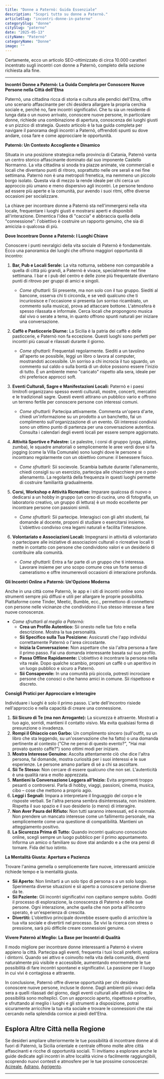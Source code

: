 ```yaml
---
title: "Donne a Paternò: Guida Essenziale"
description: "Scopri tutto su donne a Paternò."
articleSlug: "incontri-donne-in-paterno" 
categorySlug: "donne"
citySlug: "paterno"
date: "2025-05-13"
cityName: "Paternò"
categoryName: "Donne"
image: ""
---
```


Certamente, ecco un articolo SEO-ottimizzato di circa 10.000 caratteri incentrato sugli incontri con donne a Paternò, completo della sezione richiesta alla fine.

---

**Incontri Donne a Paternò: La Guida Completa per Conoscere Nuove Persone nella Città dell'Etna**

Paternò, una cittadina ricca di storia e cultura alle pendici dell'Etna, offre uno scenario affascinante per chi desidera allargare la propria cerchia sociale e, perché no, fare incontri significativi. Che tu sia un residente di lunga data o un nuovo arrivato, conoscere nuove persone, in particolare donne, richiede una combinazione di apertura, conoscenza dei luoghi giusti e un pizzico di strategia. Questo articolo è la tua guida completa per navigare il panorama degli incontri a Paternò, offrendoti spunti su dove andare, cosa fare e come approcciare le opportunità.

**Paternò: Un Contesto Accogliente e Dinamico**

Situata in una posizione strategica nella provincia di Catania, Paternò vanta un centro storico affascinante dominato dal suo imponente Castello Normanno. La vita cittadina si snoda tra piazze animate, vie commerciali e locali che diventano punti di ritroro, soprattutto nelle ore serali e nei fine settimana. Paternò non è una metropoli frenetica, ma nemmeno un piccolo borgo isolato. Questa via di mezzo la rende ideale per chi cerca un approccio più umano e meno dispersivo agli incontri. Le persone tendono ad essere più aperte e la comunità, pur avendo i suoi ritmi, offre diverse occasioni per socializzare.

La chiave per incontrare donne a Paternò sta nell'immergersi nella vita locale, frequentare i luoghi giusti e mostrarsi aperti e disponibili all'interazione. Dimentica l'idea di "caccia" e abbraccia quella della "connessione": l'obiettivo è costruire un rapporto genuino, che sia di amicizia o qualcosa di più.

**Dove Incontrare Donne a Paternò: I Luoghi Chiave**

Conoscere i punti nevralgici della vita sociale di Paternò è fondamentale. Ecco una panoramica dei luoghi che offrono maggiori opportunità di incontro:

1.  **Bar, Pub e Locali Serale:**
    La vita notturna, sebbene non comparabile a quella di città più grandi, a Paternò è vivace, specialmente nel fine settimana. I bar e i pub del centro e delle zone più frequentate diventano punti di ritrovo per gruppi di amici e singoli.
    *   *Come sfruttarli:* Sii presente, ma non solo con il tuo gruppo. Siediti al bancone, osserva chi ti circonda, e se vedi qualcuno che ti incuriosisce e l'occasione si presenta (un sorriso ricambiato, un commento sulla musica), prova ad attaccare bottone. L'atmosfera è spesso rilassata e informale. Cerca locali che propongono musica dal vivo o serate a tema, in quanto offrono spunti naturali per iniziare una conversazione.

2.  **Caffè e Pasticcerie Diurne:**
    La Sicilia è la patria dei caffè e delle pasticcerie, e Paternò non fa eccezione. Questi luoghi sono perfetti per incontri più casual e rilassati durante il giorno.
    *   *Come sfruttarli:* Frequentali regolarmente. Siediti a un tavolino all'aperto se possibile, leggi un libro o lavora al computer, mostrandoti accessibile. Un sorriso a chi incrocia il tuo sguardo, un commento sul caldo o sulla bontà di un dolce possono essere l'inizio di tutto. È un ambiente meno "caricato" rispetto alla sera, ideale per chi preferisce approcci soft.

3.  **Eventi Culturali, Sagre e Manifestazioni Locali:**
    Paternò e i paesi limitrofi organizzano spesso eventi culturali, mostre, concerti, mercatini e le tradizionali sagre. Questi eventi attirano un pubblico vario e offrono un terreno fertile per conoscere persone con interessi comuni.
    *   *Come sfruttarli:* Partecipa attivamente. Commenta un'opera d'arte, chiedi un'informazione su un prodotto a un banchetto, fai un complimento sull'organizzazione di un evento. Gli interessi condivisi sono un ottimo punto di partenza per una conversazione autentica. Consulta i calendari degli eventi locali per essere sempre aggiornato.

4.  **Attività Sportive e Palestre:**
    Le palestre, i corsi di gruppo (yoga, pilates, zumba), le squadre amatoriali o semplicemente le aree verdi dove si fa jogging (come la Villa Comunale) sono luoghi dove le persone si incontrano regolarmente con un obiettivo comune: il benessere fisico.
    *   *Come sfruttarli:* Sii socievole. Scambia battute durante l'allenamento, chiedi consigli su un esercizio, partecipa alle chiacchiere pre o post-allenamento. La regolarità della frequenza in questi luoghi permette di costruire familiarità gradualmente.

5.  **Corsi, Workshop e Attività Ricreative:**
    Imparare qualcosa di nuovo o dedicarsi a un hobby in gruppo (un corso di cucina, uno di fotografia, un laboratorio creativo, un gruppo di lettura) è un modo eccellente per incontrare persone con passioni simili.
    *   *Come sfruttarli:* Sii partecipe. Interagisci con gli altri studenti, fai domande al docente, proponi di studiare o esercitarsi insieme. L'obiettivo condiviso crea legami naturali e facilita l'interazione.

6.  **Volontariato e Associazioni Locali:**
    Impegnarsi in attività di volontariato o partecipare alle iniziative di associazioni culturali o ricreative locali ti mette in contatto con persone che condividono valori e un desiderio di contribuire alla comunità.
    *   *Come sfruttarli:* Entra a far parte di un gruppo che ti interessa. Lavorare insieme per uno scopo comune crea un forte senso di cameratismo e offre innumerevoli occasioni di interazione profonda.

**Gli Incontri Online a Paternò: Un'Opzione Moderna**

Anche in una città come Paternò, le app e i siti di incontri online sono strumenti sempre più diffusi e utili per allargare le proprie possibilità. Piattaforme come Tinder, Meetic, Bumble, ecc., permettono di connettersi con persone nelle vicinanze che condividono il tuo stesso interesse a fare nuove conoscenze.

*   *Come sfruttarli al meglio a Paternò:*
    *   **Crea un Profilo Autentico:** Sii onesto nelle tue foto e nella descrizione. Mostra la tua personalità.
    *   **Sii Specifico sulla Tua Posizione:** Assicurati che l'app individui correttamente Paternò o l'area circostante.
    *   **Inizia la Conversazione:** Non aspettare che sia l'altra persona a fare il primo passo. Fai una domanda interessante basata sul suo profilo.
    *   **Passa Offline Rapidamente:** L'obiettivo è incontrare la persona nella vita reale. Dopo qualche scambio, proponi un caffè o un aperitivo in un luogo pubblico e sicuro a Paternò.
    *   **Sii Consapevole:** In una comunità più piccola, potresti incrociare persone che conosci o che hanno amici in comune. Sii rispettoso e discreto.

**Consigli Pratici per Approcciare e Interagire**

Individuare i luoghi è solo il primo passo. L'arte dell'incontro risiede nell'approccio e nella capacità di creare una connessione.

1.  **Sii Sicuro di Te (ma non Arrogante):** La sicurezza è attraente. Mostrati a tuo agio, sorridi, mantieni il contatto visivo. Ma evita qualsiasi forma di presunzione o invadenza.
2.  **Rompi il Ghiaccio con Garbo:** Un complimento sincero (sull'outfit, su un libro che sta leggendo, su un'osservazione che ha fatto) o una domanda pertinente al contesto ("Che ne pensi di questo evento?", "Hai mai provato questo caffè?") sono ottimi modi per iniziare.
3.  **Mostra Interesse Genuino:** Ascolta attentamente ciò che dice l'altra persona, fai domande, mostra curiosità per i suoi interessi e le sue esperienze. Le persone amano parlare di sé a chi sa ascoltare.
4.  **Sii Te Stesso:** Non cercare di essere qualcuno che non sei. L'autenticità è una qualità rara e molto apprezzata.
5.  **Mantieni la Conversazione Leggera all'Inizio:** Evita argomenti troppo pesanti o controversi. Parla di hobby, viaggi, passioni, cinema, musica, cibo – cose che mettono a proprio agio.
6.  **Leggi i Segnali:** Impara a interpretare il linguaggio del corpo e le risposte verbali. Se l'altra persona sembra disinteressata, non insistere. Rispetta il suo spazio e il suo desiderio (o meno) di interagire.
7.  **Non Aver Paura del Rifiuto:** Non tutti saranno interessati, ed è normale. Non prendere un mancato interesse come un fallimento personale, ma semplicemente come una questione di compatibilità. Mantieni un atteggiamento positivo.
8.  **La Sicurezza Prima di Tutto:** Quando incontri qualcuno conosciuto online, scegli sempre un luogo pubblico per il primo appuntamento. Informa un amico o familiare su dove stai andando e a che ora pensi di tornare. Fida del tuo istinto.

**La Mentalità Giusta: Apertura e Pazienza**

Trovare l'anima gemella o semplicemente fare nuove, interessanti amicizie richiede tempo e la mentalità giusta.

*   **Sii Aperto:** Non limitarti a un solo tipo di persona o a un solo luogo. Sperimenta diverse situazioni e sii aperto a conoscere persone diverse da te.
*   **Sii Paziente:** Gli incontri significativi non capitano sempre subito. Goditi il processo di esplorazione, la conoscenza di Paternò e delle sue persone. Ogni interazione, anche quella che non porta all'incontro sperato, è un'esperienza di crescita.
*   **Divertiti:** L'obiettivo principale dovrebbe essere quello di arricchire la tua vita sociale e divertirti nel processo. Se vivi la ricerca con stress o pressione, sarà più difficile creare connessioni genuine.

**Vivere Paternò al Meglio: La Base per Incontri di Qualità**

Il modo migliore per incontrare donne interessanti a Paternò è vivere appieno la città. Partecipa agli eventi, frequenta i tuoi locali preferiti, esplora i dintorni. Quando sei attivo e coinvolto nella vita della comunità, diventi naturalmente più visibile e accessibile, aumentando enormemente le tue possibilità di fare incontri spontanei e significativi. La passione per il luogo in cui vivi è contagiosa e attraente.

In conclusione, Paternò offre diverse opportunità per chi desidera conoscere nuove persone, incluse le donne. Dagli ambienti più vivaci della sera a quelli rilassati del giorno, dagli eventi culturali alle attività online, le possibilità sono molteplici. Con un approccio aperto, rispettoso e proattivo, e sfruttando al meglio i luoghi e gli strumenti a disposizione, potrai sicuramente arricchire la tua vita sociale e trovare le connessioni che stai cercando nella splendida cornice ai piedi dell'Etna.

## Esplora Altre Città nella Regione

Se desideri ampliare ulteriormente le tue possibilità di incontrare donne al di fuori di Paternò, la Sicilia orientale e centrale offrono molte altre città affascinanti e ricche di opportunità sociali. Ti invitiamo a esplorare anche le guide dedicate agli incontri in altre località vicine o facilmente raggiungibili, scoprendo nuovi contesti e atmosfere per le tue prossime conoscenze: [Acireale](/acireale/donne/incontri-donne-in-acireale), [Adrano](/adrano/donne/incontri-donne-in-adrano), [Agrigento](/agrigento/donne/incontri-donne-in-agrigento).

---
